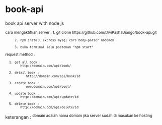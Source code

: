 # book-api
book api server with node js

<sup>
   cara mengaktifkan server :
         1. git clone https://github.com/DwiPashaDjango/book-api.git

         2. npm install express mysql cors body-parser nodemon

         3. buka terminal lalu pastekan "npm start"
 </sup>

 <sup>
   request method :
   
      1. get all book :
            http://domain.com/api/book/

      2. detail book :
               http://domain.com/api/book/id

      3. create book :
               www.domain.com/api/post/
   
      4. update book :
            http://domain.com/api/update/id
   
      5. delete book :
            http://domain.com/api/delete/id
 </sup>
   
keterangan :
   <sup>
      domain adalah nama domain jika server sudah di masukan ke hosting
   </sup>
   
